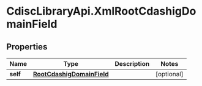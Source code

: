 # CdiscLibraryApi.XmlRootCdashigDomainField

## Properties

Name | Type | Description | Notes
------------ | ------------- | ------------- | -------------
**self** | [**RootCdashigDomainField**](RootCdashigDomainField.md) |  | [optional] 


